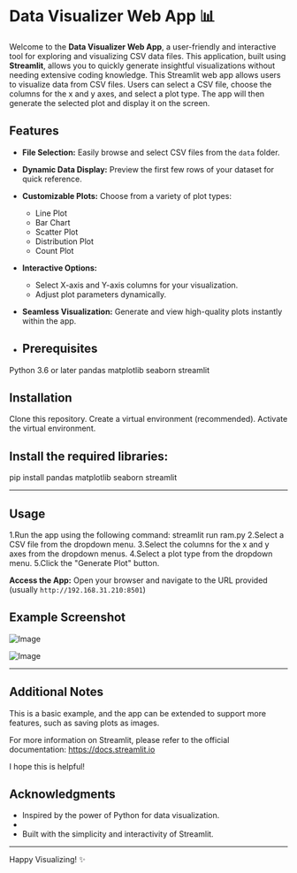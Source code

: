 # Data Visualizer Web App 📊

Welcome to the **Data Visualizer Web App**, a user-friendly and interactive tool for exploring and visualizing CSV data files. This application, built using **Streamlit**, allows you to quickly generate insightful visualizations without needing extensive coding knowledge.
This Streamlit web app allows users to visualize data from CSV files. Users can select a CSV file, choose the columns for the x and y axes, and select a plot type. The app will then generate the selected plot and display it on the screen.



## Features

- **File Selection:** Easily browse and select CSV files from the `data` folder.
- **Dynamic Data Display:** Preview the first few rows of your dataset for quick reference.
- **Customizable Plots:** Choose from a variety of plot types:
  - Line Plot
  - Bar Chart
  - Scatter Plot
  - Distribution Plot
  - Count Plot
    
- **Interactive Options:**
  - Select X-axis and Y-axis columns for your visualization.
  - Adjust plot parameters dynamically.
    
- **Seamless Visualization:** Generate and view high-quality plots instantly within the app.
  
- ## Prerequisites

Python 3.6 or later
pandas
matplotlib
seaborn
streamlit


## Installation

Clone this repository.
Create a virtual environment (recommended).
Activate the virtual environment.

## Install the required libraries:
pip install pandas matplotlib seaborn streamlit

---

## Usage

1.Run the app using the following command: streamlit run ram.py
2.Select a CSV file from the dropdown menu.
3.Select the columns for the x and y axes from the dropdown menus.
4.Select a plot type from the dropdown menu.
5.Click the "Generate Plot" button.

**Access the App:**
   Open your browser and navigate to the URL provided (usually `http://192.168.31.210:8501`)


## Example Screenshot

![Image](https://github.com/user-attachments/assets/4fc0c9c2-e0a0-4af5-9efc-874cfbfe3b1c)

![Image](https://github.com/user-attachments/assets/d2b8f264-d9cf-4bbd-867d-c7e154ab0ce3)


---

## Additional Notes

This is a basic example, and the app can be extended to support more features, such as saving plots as images.

For more information on Streamlit, please refer to the official documentation: https://docs.streamlit.io

I hope this is helpful!

## Acknowledgments

- Inspired by the power of Python for data visualization.
- 
- Built with the simplicity and interactivity of Streamlit.

---

Happy Visualizing! ✨


